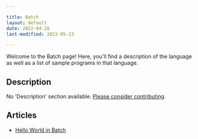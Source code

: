 ```yaml
---

title: Batch
layout: default
date: 2022-04-28
last-modified: 2022-05-13

---
```


Welcome to the Batch page! Here, you'll find a description of the language as well as a list of sample programs in that language.

## Description

No 'Description' section available. [Please consider contributing](https://github.com/TheRenegadeCoder/sample-programs-website).

## Articles

- [Hello World in Batch](https://sampleprograms.io/projects/hello-world/batch)